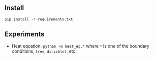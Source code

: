 ## Install
`pip install -r requirements.txt`

## Experiments
* Heat equation: `python -m heat_eq.*` where `*` is one of the boundary conditions, `free`, `dirichlet`, etc.
